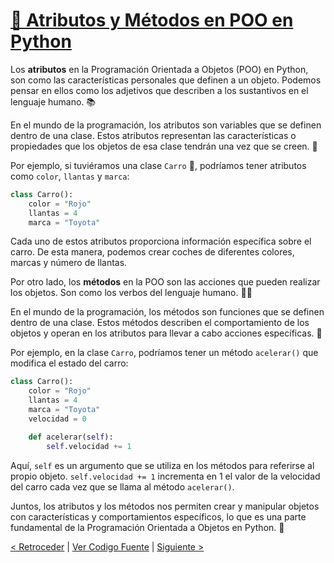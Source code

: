 # [🚀 Atributos y Métodos en POO en Python](https://github.com/YonRasgg/Curso-de-Python-Desde-Cero/blob/main/11.%20Programacion%20Orientada%20a%20Objetos/2.AtributosMetodos.py)

Los **atributos** en la Programación Orientada a Objetos (POO) en Python, son como las características personales que definen a un objeto. Podemos pensar en ellos como los adjetivos que describen a los sustantivos en el lenguaje humano. 📚

En el mundo de la programación, los atributos son variables que se definen dentro de una clase. Estos atributos representan las características o propiedades que los objetos de esa clase tendrán una vez que se creen. 🎈

Por ejemplo, si tuviéramos una clase `Carro` 🚗, podríamos tener atributos como `color`, `llantas` y `marca`:

```python
class Carro():
    color = "Rojo"
    llantas = 4
    marca = "Toyota"
```

Cada uno de estos atributos proporciona información específica sobre el carro. De esta manera, podemos crear coches de diferentes colores, marcas y número de llantas.

Por otro lado, los **métodos** en la POO son las acciones que pueden realizar los objetos. Son como los verbos del lenguaje humano. 🏃‍♂️

En el mundo de la programación, los métodos son funciones que se definen dentro de una clase. Estos métodos describen el comportamiento de los objetos y operan en los atributos para llevar a cabo acciones específicas. 🚀

Por ejemplo, en la clase `Carro`, podríamos tener un método `acelerar()` que modifica el estado del carro:

```python
class Carro():
    color = "Rojo"
    llantas = 4
    marca = "Toyota"
    velocidad = 0

    def acelerar(self):
        self.velocidad += 1
```

Aquí, `self` es un argumento que se utiliza en los métodos para referirse al propio objeto. `self.velocidad += 1` incrementa en 1 el valor de la velocidad del carro cada vez que se llama al método `acelerar()`.

Juntos, los atributos y los métodos nos permiten crear y manipular objetos con características y comportamientos específicos, lo que es una parte fundamental de la Programación Orientada a Objetos en Python. 🎉

[< Retroceder](https://github.com/YonRasgg/Curso-de-Python-Desde-Cero/blob/main/11.%20Programacion%20Orientada%20a%20Objetos/1.ClasesObjetos.md) | [Ver Codigo Fuente](https://github.com/YonRasgg/Curso-de-Python-Desde-Cero/blob/main/11.%20Programacion%20Orientada%20a%20Objetos/2.AtributosMetodos.py) | [Siguiente >](https://github.com/YonRasgg/Curso-de-Python-Desde-Cero/blob/main/11.%20Programacion%20Orientada%20a%20Objetos/3.SelfInit.md)
